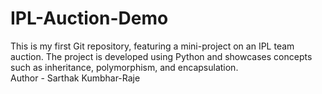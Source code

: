 # IPL-Auction-Demo
This is my first Git repository, featuring a mini-project on an IPL team auction. The project is developed using Python and showcases concepts such as inheritance, polymorphism, and encapsulation.
<br>
Author - Sarthak Kumbhar-Raje
